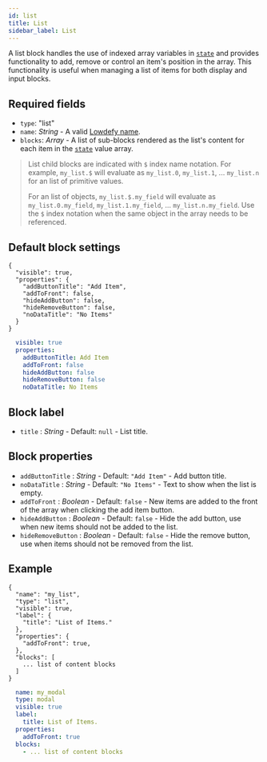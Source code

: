 ```yaml
---
id: list
title: List
sidebar_label: List
---
```


A list block handles the use of indexed array variables in [`state`](concepts/state.md) and provides functionality to add, remove or control an item's position in the array. This functionality is useful when managing a list of items for both display and input blocks.

## Required fields

- `type`: "list"
- `name`: _String_ - A valid [Lowdefy name](concepts/lowdefy-file.md#names-and-ids).
- `blocks`: _Array_ - A list of sub-blocks rendered as the list's content for each item in the [`state`](concepts/state.md) value array.
  
> List child blocks are indicated with `$` index name notation. For example, `my_list.$` will evaluate as  `my_list.0`, `my_list.1`, ... `my_list.n` for an list of primitive values.
> 
> For an list of objects, `my_list.$.my_field` will evaluate as  `my_list.0.my_field`, `my_list.1.my_field`, ... `my_list.n.my_field`. Use the `$` index notation when the same object in the array needs to be referenced.

## Default block settings

<!--DOCUSAURUS_CODE_TABS-->
<!--JSON-->
```json5
{
  "visible": true,
  "properties": {
    "addButtonTitle": "Add Item",
    "addToFront": false,
    "hideAddButton": false,
    "hideRemoveButton": false,
    "noDataTitle": "No Items"
  }
}
```
<!--YAML-->
```yaml
  visible: true
  properties:
    addButtonTitle: Add Item
    addToFront: false
    hideAddButton: false
    hideRemoveButton: false
    noDataTitle: No Items
```
<!--END_DOCUSAURUS_CODE_TABS-->

## Block label

- `title` : _String_ - Default: `null` - List title.

## Block properties

- `addButtonTitle` : _String_ - Default: `"Add Item"` - Add button title.
- `noDataTitle` : _String_ - Default: `"No Items"` - Text to show when the list is empty.
- `addToFront` : _Boolean_ - Default: `false` - New items are added to the front of the array when clicking the add item button.
- `hideAddButton` : _Boolean_ - Default: `false` - Hide the add button, use when new items should not be added to the list.
- `hideRemoveButton` : _Boolean_ - Default: `false` - Hide the remove button, use when items should not be removed from the list.
  
<!-- ## Block actions TODO

- `onAddItem` : List of actions to execute on Add Item button click.
- `onRemoveItem` : List of actions to execute on Remove Item button click.

> See [Actions](./actions/actions.md) for the complete list of available actions. -->

## Example

<!--DOCUSAURUS_CODE_TABS-->
<!--JSON-->
```json5
{
  "name": "my_list",
  "type": "list",
  "visible": true,
  "label": {
    "title": "List of Items."
  },
  "properties": {
    "addToFront": true,
  },
  "blocks": [
    ... list of content blocks
  ]
}
```
<!--YAML-->
```yaml
  name: my_modal
  type: modal
  visible: true
  label:
    title: List of Items.
  properties:
    addToFront: true
  blocks:
    - ... list of content blocks
```
<!--END_DOCUSAURUS_CODE_TABS-->